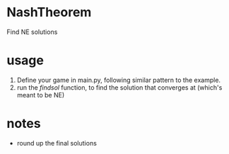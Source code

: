 # NashTheorem
Find NE solutions 
# usage
1. Define your game in main.py, following similar pattern to the example.
2. run the *findsol* function, to find the solution that converges at (which's meant to be NE)
# notes 
* round up the final solutions 

